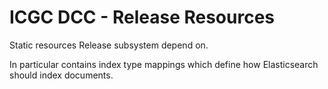 ICGC DCC - Release Resources
===

Static resources Release subsystem depend on.

In particular contains index type mappings which define how Elasticsearch should index documents.
